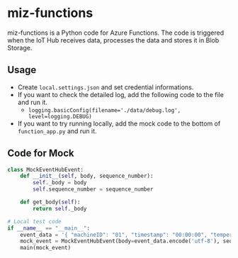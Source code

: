 # miz-functions
miz-functions is a Python code for Azure Functions. The code is triggered when the IoT Hub receives data, processes the data and stores it in Blob Storage.


## Usage
- Create `local.settings.json` and set credential informations.
- If you want to check the detailed log, add the following code to the file and run it.
	- `logging.basicConfig(filename='./data/debug.log', level=logging.DEBUG)`
- If you want to try running locally, add the mock code to the bottom of `function_app.py` and run it.


## Code for Mock
```python
class MockEventHubEvent:
    def __init__(self, body, sequence_number):
        self._body = body
        self.sequence_number = sequence_number

    def get_body(self):
        return self._body

# Local test code
if __name__ == "__main__":
    event_data = '{ "machineID": "01", "timestamp": "00:00:00", "temperature": 25 }'
    mock_event = MockEventHubEvent(body=event_data.encode('utf-8'), sequence_number=1)
    main(mock_event)
```